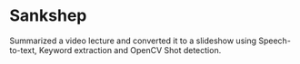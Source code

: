 # Sankshep
Summarized a video lecture and converted it to a slideshow using Speech-to-text, Keyword extraction and OpenCV Shot detection.
